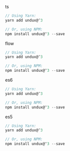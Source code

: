 ts
```ts
// Using Yarn:
yarn add undux@^3

// Or, using NPM:
npm install undux@^3 --save
```

flow
```ts
// Using Yarn:
yarn add undux@^3

// Or, using NPM:
npm install undux@^3 --save
```

es6
```ts
// Using Yarn:
yarn add undux@^3

// Or, using NPM:
npm install undux@^3 --save
```

es5
```ts
// Using Yarn:
yarn add undux@^3

// Or, using NPM:
npm install undux@^3 --save
```
